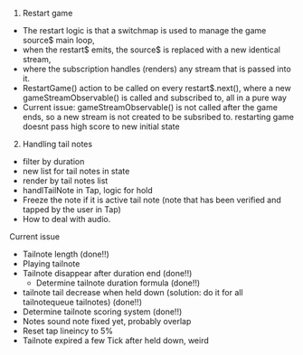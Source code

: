 1. Restart game

-   The restart logic is that a switchmap is used to manage the game source$ main loop,
-   when the restart$ emits, the source$ is replaced with a new identical stream,
-   where the subscription handles (renders) any stream that is passed into it.
-   RestartGame() action to be called on every restart$.next(), where a new gameStreamObservable() is called and subscribed to, all in a pure way
-   Current issue:
    gameStreamObservable() is not called after the game ends, so a new stream is not created to be subsribed to.
    restarting game doesnt pass high score to new initial state

2. Handling tail notes

-   filter by duration
-   new list for tail notes in state
-   render by tail notes list
-   handlTailNote in Tap, logic for hold
-   Freeze the note if it is active tail note (note that has been verified and tapped by the user in Tap)
-   How to deal with audio.

Current issue

-   Tailnote length (done!!)
-   Playing tailnote
-   Tailnote disappear after duration end (done!!)
    -   Determine tailnote duration formula (done!!)
-   tailnote tail decrease when held down (solution: do it for all tailnotequeue tailnotes) (done!!)
-   Determine tailnote scoring system (done!!)
-   Notes sound note fixed yet, probably overlap
-   Reset tap lineincy to 5%
-   Tailnote expired a few Tick after held down, weird
